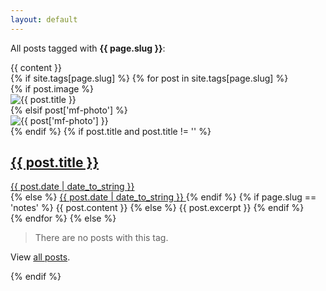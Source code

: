 ```yaml
---
layout: default
---
```


<div class="tag-lead">
  <p class="">
      All posts tagged with <strong>{{ page.slug }}</strong>:
  </p>
  {{ content }}
</div>
<div class="posts">
  {% if site.tags[page.slug] %}
    {% for post in site.tags[page.slug] %}
      <div class="post">
        {% if post.image %}
          <div class="post-image">
            <img src="{{ post.image }}" alt="{{ post.title }}"/>
          </div>
        {% elsif post['mf-photo'] %}
          <div class="post-image">
            <img src="{{ post['mf-photo'] }}" alt="{{ post['mf-photo'] }}"/>
          </div>
        {% endif %}
        {% if post.title and post.title != '' %}
            <h2 class="post-title">
                <a href="{{ post.url }}">
                    {{ post.title }}
                </a>
            </h2>
            <div class="post-meta">
                <a href="{{ post.url }}" class="post-date" rel="bookmark">
                    <time>{{ post.date | date_to_string }}</time>
                </a>
            </div>
        {% else %}
            <a href="{{ post.url }}" class="post-date">
              {{ post.date | date_to_string }}
            </a>
        {% endif %}
        {% if page.slug == 'notes' %}
            {{ post.content }}
        {% else %}
            {{ post.excerpt }}
        {% endif %}
      </div>
    {% endfor %}
  {% else %}
    <blockquote>
      <p>There are no posts with this tag.</p>
    </blockquote>
    <p>View <a href="/posts">all posts</a>.</p>
  {% endif %}
</div>
